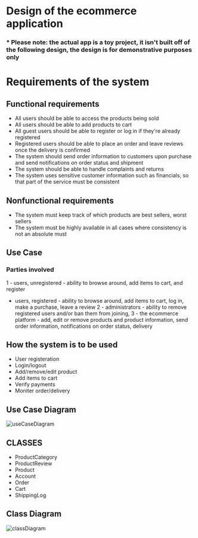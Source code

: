 # Design of the ecommerce application
### * Please note:  the actual app is a toy project, it isn't built off of the following design, the design is for demonstrative purposes only

# Requirements of the system
## Functional requirements 
- All users should be able to access the products being sold 
- All users should be able to add products to cart
- All guest users should be able to register or log in if they're already registered
- Registered users should be able to place an order and leave reviews once the delivery is confirmed
- The system should send order information to customers upon purchase and send notifications on order status and shipment
- The system should be able to handle complaints and returns 
- The system uses sensitive customer information such as financials, so that part of the service must be consistent

## Nonfunctional requirements
- The system must keep track of which products are best sellers, worst sellers
- The system must be highly available in all cases where consistency is not an absolute must

## Use Case
### Parties involved
1 - users, unregistered - ability to browse around, add items to cart, and register
  - users, registered - ability to browse around, add items to cart, log in, make a purchase, leave a review
2 - administrators - ability to remove registered users and/or ban them from joining, 
3 - the ecommerce platform - add, edit or remove products and product information, send order information, notifications on order status, delivery

## How the system is to be used
- User registeration
- Login/logout
- Add/remove/edit product
- Add items to cart
- Verify payments
- Moniter order/delivery 

## Use Case Diagram
![useCaseDiagram](https://user-images.githubusercontent.com/43149204/124045390-8ce8d100-d9dd-11eb-819a-a3bae23d358e.png)

## CLASSES
- ProductCategory 
- ProductReview
- Product
- Account 
- Order
- Cart
- ShippingLog

## Class Diagram 
![classDiagram](https://user-images.githubusercontent.com/43149204/124045405-96723900-d9dd-11eb-9ad5-af836845cdbd.png)
